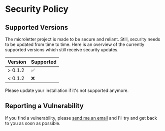 # Security Policy

## Supported Versions

The microletter project is made to be secure and reliant. Still, security needs to be updated from time to time. Here is an overview of the currently supported versions which still receive security updates.

| Version   | Supported          |
| --------- | ------------------ |
| > 0.1.2   | :white_check_mark: |
| < 0.1.2   | :x:                |

Please update your installation if it's not supported anymore.

## Reporting a Vulnerability

If you find a vulnerability, please [send me an email](mailto:security@berrysauce.me) and I'll try and get back to you as soon as possible.
